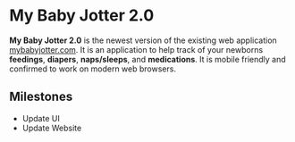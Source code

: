 # My Baby Jotter 2.0
**My Baby Jotter 2.0** is the newest version of the existing web application [mybabyjotter.com](www.mybabyjotter.com). It is an application to help track of your newborns **feedings**, **diapers**, **naps/sleeps**, and **medications**. It is mobile friendly and confirmed to work on modern web browsers.

## Milestones
* Update UI
* Update Website